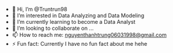 - 👋 Hi, I’m @Truntrun98
- 👀 I’m interested in Data Analyzing and Data Modeling
- 🌱 I’m currently learning to become a Data Analyst
- 💞️ I’m looking to collaborate on ...
- 📫 How to reach me: nguyenthanhtrung06031998@gmail.com
- ⚡ Fun fact: Currently I have no fun fact about me hehe

<!---
Truntrun98/Truntrun98 is a ✨ special ✨ repository because its `README.md` (this file) appears on your GitHub profile.
You can click the Preview link to take a look at your changes.
--->

